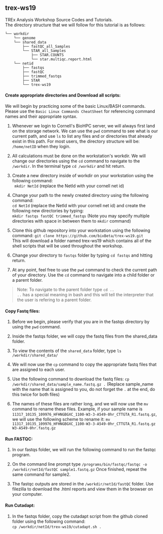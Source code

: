 ## trex-ws19
TREx Analysis Workshop Source Codes and Tutorials. <br>
The directory structure that we will follow for this tutorial is as follows:

    └── workdir                        
        └── genome
        └── shared_data
            ├── fastQC_all_Samples
            └── STAR_all_Samples
                ├── STAR.COUNTS
                └── star.multiqc.report.html         
        └── netid            
            ├── fastqs  
            ├── fastQC
            ├── trimmed_fastqs
            ├── STAR
            └── trex-ws19

#### Create appropriate directories and Download all scripts:
We will begin by practicing some of the basic Linux/BASH commands. <br> Please use the `Basic Linux Commands CheatSheet` for  referencing command names and their appropriate syntax.  

1. Whenever we login to Cornell's BioHPC server, we will always first land on the storage network. We can use the `pwd` command to see what is our current path, and use `ls` to list any files and or directories that already exist in this path. 
For most users, the directory structure will be: `/home/netID` when they login. <br>

2. All calculations must be done on the workstation's workdir. We will change our directories using the `cd` command to  navigate to the `/workdir`. In the terminal type `cd /workdir` and hit return. <br>

3. Create a new directory inside of workdir on your workstation using the following command: <br>
``` mkdir NetId``` (replace the NetId with your cornell net id) <br>

4. Change your path to the newly created directory using the following command: <br>
``` cd NetId ``` (replace the NetId with your cornell net id) and create the following new directories by typing: <br>
``` mkdir fastqs fastQC trimmed_fastqs ``` (Note you may specify multiple directories with space in between them to `mkdir` command) <br>

5. Clone this github repository into your workstation using the following command: 
```git clone https://github.com/bixBeta/trex-ws19.git``` <br>
This will download a folder named trex-ws19 which contains all of the shell scripts that will be used throughout the workshop. <br>

6. Change your directory to `fastqs` folder  by typing `cd fastqs` and hitting return. <br>

7. At any point, feel free to use the `pwd` command to check the current path of your directory. Use the `cd` command to navigate into a child folder or a parent folder. <br>

 > Note:
 > To navigate to the parent folder type `cd ..` <br>
 > `..` has a special meaning in bash and this will tell the interpreter that the user is refering to a parent folder. <br>

#### Copy Fastq files:

1. Before we begin, please verify that you are in the fastqs directory by using the `pwd` command. <br> 

2. Inside the fastqs folder, we will copy the fastq files from the shared_data folder. <br>

3. To view the contents of the `shared_data` folder, type `ls /workdir/shared_data/` <br>

4. We will now use the `cp` command to copy the appropriate fastq files that are assigned to each user. <br>

5. Use the following command to download the fastq files: `cp /workdir/shared_data/sample_name.fastq.gz .`
(Replace sample_name with the name that is assigned to you, do not forget the `.` at the end, do this twice for both files) <br>

6. The names of these files are rather long, and we will now use the `mv` command to rename these files. Example, if your sample name is `11317_10135_109976_HFHNGBGXC_1100-W3-3-A549-0hr_CTTGTA_R1.fastq.gz`, we will use the following scheme to rename it: `mv 11317_10135_109976_HFHNGBGXC_1100-W3-3-A549-0hr_CTTGTA_R1.fastq.gz W3-A549-0hr.fastq.gz` <br>

#### Run FASTQC:

1. In our fastqs folder, we will run the following command to run the fastqc program. <br>

2. On the command line prompt type `/programs/bin/fastqc/fastqc -o /workdir/netId/fastQC sample1.fastq.gz` 
Once finished, repeat the same command for sample2. <br>

3. The fastqc outputs are stored in the `/workdir/netId/fastQC` folder. Use filezilla to download the .html reports and view them in the browser on your computer. 

#### Run Cutadapt:

1. In the fastqs folder, copy the cutadapt script from the github cloned folder using the following command:<br>
`cp /workdir/netId/trex-ws19/cutadapt.sh .` <br>

